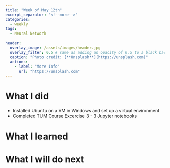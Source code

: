 ```yaml
---
title: "Week of May 12th"
excerpt_separator: "<!--more-->"
categories:
  - weekly
tags:
  - Neural Network
  
header:
  overlay_image: /assets/images/header.jpg
  overlay_filter: 0.5 # same as adding an opacity of 0.5 to a black background
  caption: "Photo credit: [**Unsplash**](https://unsplash.com)"
  actions:
    - label: "More Info"
      url: "https://unsplash.com"
---
```


# What I did
* Installed Ubuntu on a VM in Windows and set up a virtual environment
*  Completed TUM Course Excercise 3 - 3 Jupyter notebooks

# What I learned

# What I will do next
